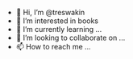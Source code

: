 - 👋 Hi, I’m @treswakin
- 👀 I’m interested in books
- 🌱 I’m currently learning ...
- 💞️ I’m looking to collaborate on ...
- 📫 How to reach me ...

<!---
treswakin/treswakin is a ✨ special ✨ repository because its `README.md` (this file) appears on your GitHub profile.
You can click the Preview link to take a look at your changes.
--->
